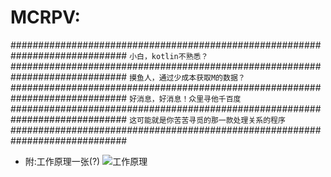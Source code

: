 # MCRPV:
#############################################################################
`小白，kotlin不熟悉？`
#############################################################################
`摸鱼人，通过少成本获取M的数据？`
#############################################################################
`好消息，好消息！众里寻他千百度`
#############################################################################
`这可能就是你苦苦寻觅的那一款处理关系的程序`
#############################################################################
+ 附:工作原理一张(?)
![工作原理](../illustration.jpg)